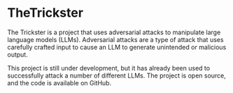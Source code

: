 # TheTrickster
The Trickster is a project that uses adversarial attacks to manipulate large language models (LLMs). Adversarial attacks are a type of attack that uses carefully crafted input to cause an LLM to generate unintended or malicious output.

This project is still under development, but it has already been used to successfully attack a number of different LLMs. The project is open source, and the code is available on GitHub.
